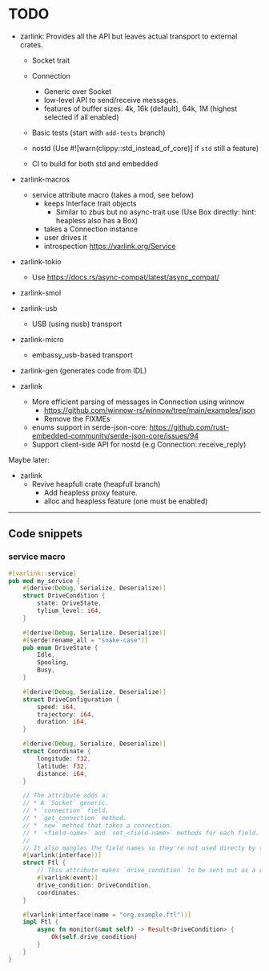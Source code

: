 # TODO

* zarlink: Provides all the API but leaves actual transport to external crates.
  * Socket trait
  * Connection

    * Generic over Socket
    * low-level API to send/receive messages.
    * features of buffer sizes: 4k, 16k (default), 64k, 1M (highest selected if all enabled)
  * Basic tests (start with `add-tests` branch)
  * nostd (Use #![warn(clippy::std_instead_of_core)] if `std` still a feature)
  * CI to build for both std and embedded

* zarlink-macros
  * service attribute macro (takes a mod, see below)
    * keeps Interface trait objects
      * Similar to zbus but no async-trait use (Use Box directly: hint: heapless also has a Box)
    * takes a Connection instance
    * user drives it
    * introspection https://varlink.org/Service
* zarlink-tokio
  * Use https://docs.rs/async-compat/latest/async_compat/
* zarlink-smol
* zarlink-usb
  * USB (using nusb) transport
* zarlink-micro
  * embassy_usb-based transport
* zarlink-gen (generates code from IDL)

* zarlink
  * More efficient parsing of messages in Connection using winnow
    * https://github.com/winnow-rs/winnow/tree/main/examples/json
    * Remove the FIXMEs
  * enums support in serde-json-core: https://github.com/rust-embedded-community/serde-json-core/issues/94
  * Support client-side API for nostd (e.g Connection::receive_reply)

Maybe later:

* zarlink
  * Revive heapfull crate (heapfull branch)
    * Add heapless proxy feature.
    * alloc and heapless feature (one must be enabled)

---------------------------------------

## Code snippets

### service macro

```rust
#[varlink::service]
pub mod my_service {
    #[derive(Debug, Serialize, Deserialize)]
    struct DriveCondition {
        state: DriveState,
        tylium_level: i64,
    }

    #[derive(Debug, Serialize, Deserialize)]
    #[serde(rename_all = "snake-case")]
    pub enum DriveState {
        Idle,
        Spooling,
        Busy,
    }

    #[derive(Debug, Serialize, Deserialize)]
    struct DriveConfiguration {
        speed: i64,
        trajectory: i64,
        duration: i64,
    }

    #[derive(Debug, Serialize, Deserialize)]
    struct Coordinate {
        longitude: f32,
        latitude: f32,
        distance: i64,
    }

    // The attribute adds a:
    // * A `Socket` generic.
    // * `connection` field.
    // * `get_connection` method.
    // * `new` method that takes a connection.
    // * `<field-name>` and `set_<field-name>` methods for each field.
    // 
    // It also mangles the field names so they're not used directy by the user implementation.
    #[varlink(interface))]
    struct Ftl {
        // This attribute makes `drive_condition` to be sent out as a reply 
        #[varlink(event)]
        drive_condition: DriveCondition,
        coordinates: 
    }

    #[varlink(interface(name = "org.example.ftl"))]
    impl Ftl {
        async fn monitor(&mut self) -> Result<DriveCondition> {
            Ok(self.drive_condition)
        }
    }
}
```
